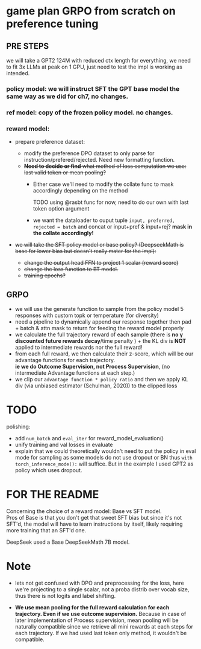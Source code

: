 # game plan GRPO from scratch on preference tuning

## PRE STEPS

we will take a GPT2 124M with reduced ctx length for everything, we need to fit 3x LLMs at peak on 1 GPU, just need to test the
impl is working as intended.

### policy model: we will instruct SFT the GPT base model the same way as we did for ch7, no changes.

### ref model: copy of the frozen policy model. no changes.

### reward model: 
- prepare preference dataset:
    - modify the preference DPO dataset to only parse for instruction/prefered/rejected. Need new formatting function.
    - ~~**Need to decide or find** what method of loss computation we use: last valid token or mean pooling?~~
        - Either case we'll need to modify the collate func to mask accordingly depending on the method

          TODO using @rasbt func for now, need to do our own with last token option argument

      - we want the dataloader to ouput tuple `input, preferred, rejected = batch` and concat or input+pref & input+rej?
      **mask in the collate accordingly!**
    
- ~~we will take the SFT policy model or base policy? (DeepseekMath is base for lower bias but doesn't really mater for the impl):~~
    - ~~change the output head FFN to project 1 scalar (reward score)~~
    - ~~change the loss function to BT model.~~
    - ~~training epochs?~~



## GRPO

- we will use the generate function to sample from the policy model 5 responses with custom topk or temperature (for
  diversity)
- need a pipeline to dynamically append our response together then pad + batch & attn mask to return for feeding the
  reward model properly
- we calculate the full trajectory reward of each sample (there is **no γ discounted future rewards decay**/time penalty
  ) + the KL div is **NOT** applied to intermediate rewards nor the full
 reward!  
- from each full reward, we then calculate their z-score, which will be our advantage functions for each trajectory.  
 **ie we do Outcome Supervision, not Process Supervision**, (no intermediate Advantage functions at each step.)
- we clip our `advantage function * policy ratio` and then we apply KL div (via unbiased estimator (Schulman, 2020)) to
  the clipped loss



# TODO

polishing:
  - add `num_batch` and `eval_iter` for reward_model_evaluation()
  - unify training and val losses in evaluate
  - explain that we could theoretically wouldn't need to put the policy in eval mode for sampling as some models do not
    use dropout or BN thus `with torch_inference_mode():` will suffice. But in the example I used GPT2 as policy which
    uses dropout.

# FOR THE README

Concerning the choice of a reward model: Base vs SFT model.  
Pros of Base is that you don't get that sweet SFT bias but since it's not SFT'd, the model will have to learn
instructions by itself, likely requiring more training that an SFT'd one.

DeepSeek used a Base DeepSeekMath 7B model.

# Note

- lets not get confused with DPO and preprocessing for the loss, here we're projecting to a single scalar, not a proba
  distrib over vocab size, thus there is not logits and label shifting.

- **We use mean pooling for the full reward calculation for each trajectory. Even if we use outcome supervision.**
  Because in case of later implementation of Process supervision, mean pooling will be naturally compatible since we
  retrieve all mini rewards at each steps for each trajectory. If we had used last token only method, it wouldn't be
  compatible.